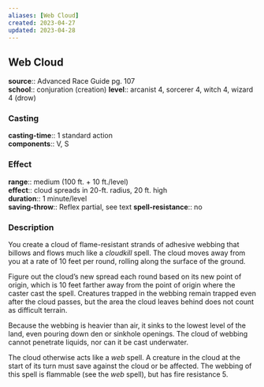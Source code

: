 ```yaml
---
aliases: [Web Cloud]
created: 2023-04-27
updated: 2023-04-28
---
```


## Web Cloud

**source**:: Advanced Race Guide pg. 107  
**school**:: conjuration (creation)
**level**:: arcanist 4, sorcerer 4, witch 4, wizard 4 (drow)

### Casting

**casting-time**:: 1 standard action  
**components**:: V, S

### Effect

**range**:: medium (100 ft. + 10 ft./level)  
**effect**:: cloud spreads in 20-ft. radius, 20 ft. high  
**duration**:: 1 minute/level  
**saving-throw**:: Reflex partial, see text
**spell-resistance**:: no

### Description

You create a cloud of flame-resistant strands of adhesive webbing that billows and flows much like a *cloudkill* spell. The cloud moves away from you at a rate of 10 feet per round, rolling along the surface of the ground.  
  
Figure out the cloud’s new spread each round based on its new point of origin, which is 10 feet farther away from the point of origin where the caster cast the spell. Creatures trapped in the webbing remain trapped even after the cloud passes, but the area the cloud leaves behind does not count as difficult terrain.  
  
Because the webbing is heavier than air, it sinks to the lowest level of the land, even pouring down den or sinkhole openings. The cloud of webbing cannot penetrate liquids, nor can it be cast underwater.  
  
The cloud otherwise acts like a *web* spell. A creature in the cloud at the start of its turn must save against the cloud or be affected. The webbing of this spell is flammable (see the *web* spell), but has fire resistance 5.
